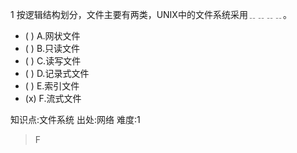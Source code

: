 1
按逻辑结构划分，文件主要有两类，UNIX中的文件系统采用﹎﹎﹎﹎。
- ( ) A.网状文件
- ( ) B.只读文件
- ( ) C.读写文件
- ( ) D.记录式文件
- ( ) E.索引文件
- (x) F.流式文件

知识点:文件系统
出处:网络
难度:1
> F
